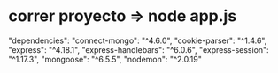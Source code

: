 # correr proyecto =>  node app.js 

"dependencies":
    "connect-mongo": "^4.6.0",
    "cookie-parser": "^1.4.6",
    "express": "^4.18.1",
    "express-handlebars": "^6.0.6",
    "express-session": "^1.17.3",
    "mongoose": "^6.5.5",
    "nodemon": "^2.0.19"
  
